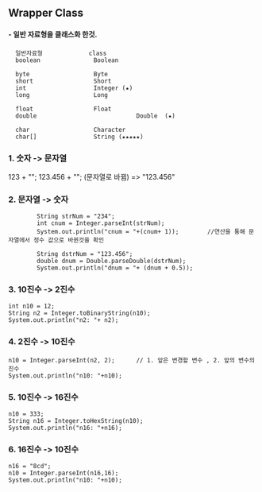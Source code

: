 ## Wrapper Class
#### - 일반 자료형을 클래스화 한것.
```
  일반자료형				class
  boolean				Boolean
		 
  byte					Byte
  short					Short
  int					Integer (★)
  long					Long
		 
  float					Float
  double	                        Double  (★)
		 
  char					Character
  char[]				String (★★★★★)
```

### 1. 숫자 -> 문자열
123 + "";    123.456 + ""; (문자열로 바뀜) => "123.456"


### 2. 문자열 -> 숫자
```
		String strNum = "234";
		int cnum = Integer.parseInt(strNum);
		System.out.println("cnum = "+(cnum+ 1));		//연산을 통해 문자열에서 정수 값으로 바뀐것을 확인
		
		String dstrNum = "123.456";
		double dnum = Double.parseDouble(dstrNum);
		System.out.println("dnum = "+ (dnum + 0.5));
```

### 3. 10진수 -> 2진수

```
int n10 = 12;
String n2 = Integer.toBinaryString(n10);
System.out.println("n2: "+ n2);
```

### 4. 2진수 -> 10진수

```
n10 = Integer.parseInt(n2, 2);		// 1. 앞은 변경할 변수 , 2. 앞의 변수의 진수
System.out.println("n10: "+n10);
```

### 5. 10진수 -> 16진수

```
n10 = 333;
String n16 = Integer.toHexString(n10);
System.out.println("n16: "+n16);
```

### 6. 16진수 -> 10진수

```
n16 = "8cd";
n10 = Integer.parseInt(n16,16);
System.out.println("n10: "+n10);
```

